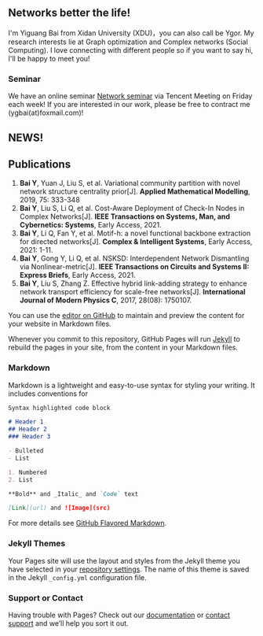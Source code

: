 ## Networks better the life! 

I'm Yiguang Bai from Xidan University (XDU)，you can also call be Ygor. My research interests lie at Graph optimization and Complex networks (Social Computing). I love connecting with different people so if you want to say hi, I'll be happy to meet you! 

### Seminar

We have an online seminar [Network seminar](https://yi-guang.github.io/github.io/XD-OPTNS-Seminar) via Tencent Meeting on Friday each week! If you are interested in our work, please be free to contract me (ygbai(at)foxmail.com)!

## NEWS!

## Publications
1. **Bai Y**, Yuan J, Liu S, et al. Variational community partition with novel network structure centrality prior[J]. **Applied Mathematical Modelling**, 2019, 75: 333-348
2. **Bai Y**, Liu S, Li Q, et al. Cost-Aware Deployment of Check-In Nodes in Complex Networks[J]. **IEEE Transactions on Systems, Man, and Cybernetics: Systems**, Early Access, 2021.
3. **Bai Y**, Li Q, Fan Y, et al. Motif-h: a novel functional backbone extraction for directed networks[J]. **Complex & Intelligent Systems**, Early Access, 2021: 1-11.
4. **Bai Y**, Gong Y, Li Q, et al. NSKSD: Interdependent Network Dismantling via Nonlinear-metric[J]. **IEEE Transactions on Circuits and Systems II: Express Briefs**, Early Access, 2021.
5. **Bai Y**, Liu S, Zhang Z. Effective hybrid link-adding strategy to enhance network transport efficiency for scale-free networks[J]. **International Journal of Modern Physics C**, 2017, 28(08): 1750107.

You can use the [editor on GitHub](https://github.com/Yi-Guang/github.io/edit/gh-pages/index.md) to maintain and preview the content for your website in Markdown files.

Whenever you commit to this repository, GitHub Pages will run [Jekyll](https://jekyllrb.com/) to rebuild the pages in your site, from the content in your Markdown files.

### Markdown

Markdown is a lightweight and easy-to-use syntax for styling your writing. It includes conventions for

```markdown
Syntax highlighted code block

# Header 1
## Header 2
### Header 3

- Bulleted
- List

1. Numbered
2. List

**Bold** and _Italic_ and `Code` text

[Link](url) and ![Image](src)
```

For more details see [GitHub Flavored Markdown](https://guides.github.com/features/mastering-markdown/).

### Jekyll Themes

Your Pages site will use the layout and styles from the Jekyll theme you have selected in your [repository settings](https://github.com/Yi-Guang/github.io/settings/pages). The name of this theme is saved in the Jekyll `_config.yml` configuration file.

### Support or Contact

Having trouble with Pages? Check out our [documentation](https://docs.github.com/categories/github-pages-basics/) or [contact support](https://support.github.com/contact) and we’ll help you sort it out.
